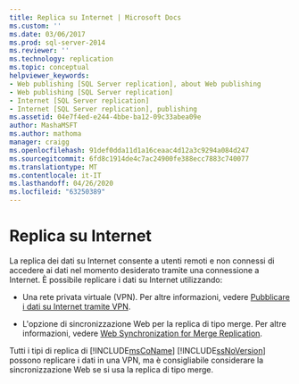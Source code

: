```yaml
---
title: Replica su Internet | Microsoft Docs
ms.custom: ''
ms.date: 03/06/2017
ms.prod: sql-server-2014
ms.reviewer: ''
ms.technology: replication
ms.topic: conceptual
helpviewer_keywords:
- Web publishing [SQL Server replication], about Web publishing
- Web publishing [SQL Server replication]
- Internet [SQL Server replication]
- Internet [SQL Server replication], publishing
ms.assetid: 04e7f4ed-e244-4bbe-ba12-09c33abea09e
author: MashaMSFT
ms.author: mathoma
manager: craigg
ms.openlocfilehash: 91def0dda11d1a16ceaac4d12a3c9294a084d247
ms.sourcegitcommit: 6fd8c1914de4c7ac24900fe388ecc7883c740077
ms.translationtype: MT
ms.contentlocale: it-IT
ms.lasthandoff: 04/26/2020
ms.locfileid: "63250389"
---
```

# <a name="replication-over-the-internet"></a>Replica su Internet
  La replica dei dati su Internet consente a utenti remoti e non connessi di accedere ai dati nel momento desiderato tramite una connessione a Internet. È possibile replicare i dati su Internet utilizzando:  
  
-   Una rete privata virtuale (VPN). Per altre informazioni, vedere [Pubblicare i dati su Internet tramite VPN](publish-data-over-the-internet-using-vpn.md).  
  
-   L'opzione di sincronizzazione Web per la replica di tipo merge. Per altre informazioni, vedere [Web Synchronization for Merge Replication](web-synchronization-for-merge-replication.md).  
  
 Tutti i tipi di replica di [!INCLUDE[msCoName](../../includes/msconame-md.md)] [!INCLUDE[ssNoVersion](../../includes/ssnoversion-md.md)] possono replicare i dati in una VPN, ma è consigliabile considerare la sincronizzazione Web se si usa la replica di tipo merge.  
  
  
